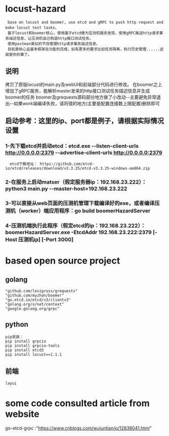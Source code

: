 # locust-hazard
     base on locust and boomer, use etcd and gRPC to push http request and make locust test tasks。
     基于locust和boomer核心，使用基于etcd做为压测机服务发现，使用gRPC推送http请求事务描述信息，让压测机自己构造http接口测试任务。
     使用postman类似的节目管理http请求事务描述信息。
     目前是核心且基本框架及功能的完成，如有更多的要求比如任务隔离，执行历史管理......这就是你的事了。

## 说明
拷贝了原版locust的main.py及webUI和前端部分代码进行修改。
在boomer之上增加了gRPC服务，能解析master发来的http接口测试任务描述信息并生成boomer的任务
boomer及grequests源码部分地方做了小改动--主要避免异常退出--如果work端编译失败，请将错的地方(主要是配置连接数上限配置)删除即可

## 启动参考：这里的ip、port都是例子，请根据实际情况设置
  ### 1-先下载etcd并启动etcd：etcd.exe --listen-client-urls http://0.0.0.0:2379 --advertise-client-urls http://0.0.0.0:2379
      etcd下载地址： https://github.com/etcd-io/etcd/releases/download/v3.3.25/etcd-v3.3.25-windows-amd64.zip  
  ### 2-在服务上启动matser（假定服务器ip：192.168.23.222）：python3 main.py --master-host=192.168.23.222
  ### 3-可以直接从web页面的压测机管理下载编译好的exe，或者编译压测机（worker）端应用程序：go build boomerHazardServer
  ### 4-压测机端执行此程序（假定etcd的ip：192.168.23.222）：boomerHazardServer.exe -EtcdAddr 192.168.23.222:2379 [-Host 压测机ip] [-Port 3000]
    
# based open source project
  ## golang
    "github.com/levigross/grequests"
    "github.com/myzhan/boomer"
    "go.etcd.io/etcd/v3/clientv3"
    "golang.org/x/net/context"
    "google.golang.org/grpc"
  ## python
    pip安装：
    pip install grpcio
    pip install grpcio-tools
    pip install etcd3
    pip install locust==1.1.1
  ## 前端
    layui
# some code consulted article  from website
   go-etcd-grpc :"https://www.cnblogs.com/wujuntian/p/12838041.html"
